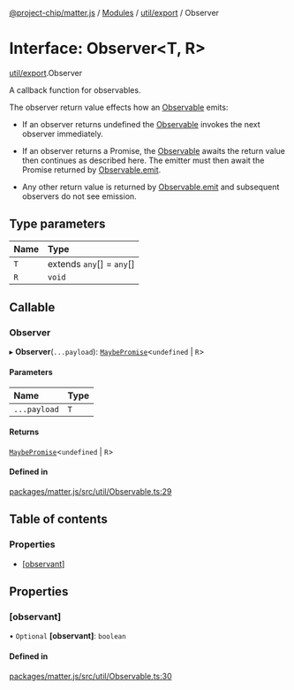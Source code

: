 [@project-chip/matter.js](../README.md) / [Modules](../modules.md) / [util/export](../modules/util_export.md) / Observer

# Interface: Observer\<T, R\>

[util/export](../modules/util_export.md).Observer

A callback function for observables.

The observer return value effects how an [Observable](../modules/util_export.md#observable) emits:

  - If an observer returns undefined the [Observable](../modules/util_export.md#observable) invokes the next observer immediately.

  - If an observer returns a Promise, the [Observable](../modules/util_export.md#observable) awaits the return value then continues as
    described here.  The emitter must then await the Promise returned by [Observable.emit](util_export.Observable.md#emit).

  - Any other return value is returned by [Observable.emit](util_export.Observable.md#emit) and subsequent observers do not see emission.

## Type parameters

| Name | Type |
| :------ | :------ |
| `T` | extends `any`[] = `any`[] |
| `R` | `void` |

## Callable

### Observer

▸ **Observer**(`...payload`): [`MaybePromise`](../modules/util_export.md#maybepromise)\<`undefined` \| `R`\>

#### Parameters

| Name | Type |
| :------ | :------ |
| `...payload` | `T` |

#### Returns

[`MaybePromise`](../modules/util_export.md#maybepromise)\<`undefined` \| `R`\>

#### Defined in

[packages/matter.js/src/util/Observable.ts:29](https://github.com/project-chip/matter.js/blob/6d3b6a5d957d88a9231d6ecab4bb41f8133112be/packages/matter.js/src/util/Observable.ts#L29)

## Table of contents

### Properties

- [[observant]](util_export.Observer.md#[observant])

## Properties

### [observant]

• `Optional` **[observant]**: `boolean`

#### Defined in

[packages/matter.js/src/util/Observable.ts:30](https://github.com/project-chip/matter.js/blob/6d3b6a5d957d88a9231d6ecab4bb41f8133112be/packages/matter.js/src/util/Observable.ts#L30)
